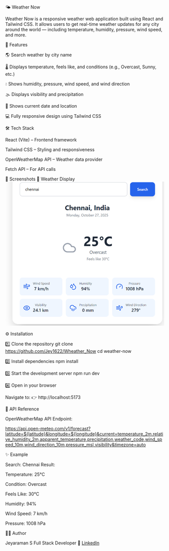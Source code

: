 🌤️ Weather Now

Weather Now is a responsive weather web application built using React and Tailwind CSS. It allows users to get real-time weather updates for any city around the world — including temperature, humidity, pressure, wind speed, and more.

🚀 Features

🌎 Search weather by city name

🌡️ Displays temperature, feels like, and conditions (e.g., Overcast, Sunny, etc.)

💧 Shows humidity, pressure, wind speed, and wind direction

🌫️ Displays visibility and precipitation

📅 Shows current date and location

💻 Fully responsive design using Tailwind CSS

🛠️ Tech Stack

React (Vite) – Frontend framework

Tailwind CSS – Styling and responsiveness

OpenWeatherMap API – Weather data provider

Fetch API – For API calls

📸 Screenshots
🌇 Weather Display
<img src="./src/assets/weather-chennai.png" alt="Weather Chennai Screenshot" width="600"/>

⚙️ Installation

1️⃣ Clone the repository
git clone https://github.com/Jey1622/Wheather_Now
cd weather-now

2️⃣ Install dependencies
npm install

3️⃣ Start the development server
npm run dev

4️⃣ Open in your browser

Navigate to:
👉 http://localhost:5173


🧩 API Reference

OpenWeatherMap API Endpoint:

https://api.open-meteo.com/v1/forecast?latitude=${latitude}&longitude=${longitude}&current=temperature_2m,relative_humidity_2m,apparent_temperature,precipitation,weather_code,wind_speed_10m,wind_direction_10m,pressure_msl,visibility&timezone=auto

✨ Example

Search: Chennai
Result:

Temperature: 25°C

Condition: Overcast

Feels Like: 30°C

Humidity: 94%

Wind Speed: 7 km/h

Pressure: 1008 hPa

👨‍💻 Author

Jeyaraman S
Full Stack Developer
 💼 [LinkedIn](www.linkedin.com/in/jeya-raman)